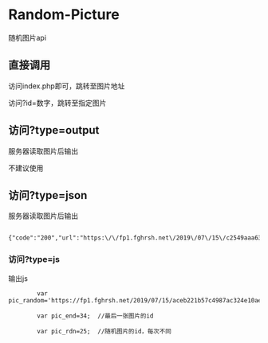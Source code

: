 # Random-Picture
随机图片api



## 直接调用

访问index.php即可，跳转至图片地址

访问?id=数字，跳转至指定图片


## 访问?type=output

服务器读取图片后输出

不建议使用


## 访问?type=json

服务器读取图片后输出 
```  
  {"code":"200","url":"https:\/\/fp1.fghrsh.net\/2019\/07\/15\/c2549aaa63db078834ead6a92fe63b61.jpg","width":"1920","height":"1080","mime":"image\/jpeg","size":"821735"}
```

### 访问?type=js

输出js
```
        var pic_random='https://fp1.fghrsh.net/2019/07/15/aceb221b57c4987ac324e10aeaf69ede.jpg';

        var pic_end=34;  //最后一张图片的id

        var pic_rdn=25;  //随机图片的id，每次不同
```
